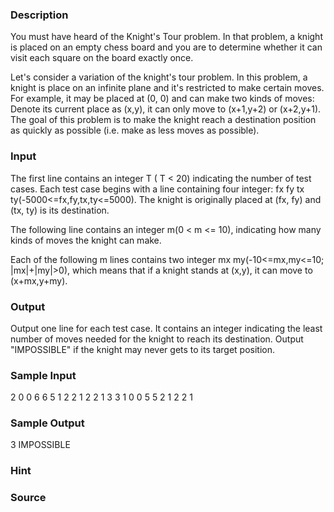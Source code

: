 
### Description
You must have heard of the Knight's Tour problem. In that problem, a knight is placed on an empty chess board and you are to determine whether it can visit each square on the board exactly once. 

Let's consider a variation of the knight's tour problem. In this problem, a knight is place on an infinite plane and it's restricted to make certain moves. For example, it may be placed at (0, 0) and can make two kinds of moves: Denote its current place as (x,y), it can only move to (x+1,y+2) or (x+2,y+1). The goal of this problem is to make the knight reach a destination position as quickly as possible (i.e. make as less moves as possible).
### Input
The first line contains an integer T ( T < 20) indicating the number of test cases. 
Each test case begins with a line containing four integer: fx fy tx ty(-5000<=fx,fy,tx,ty<=5000). The knight is originally placed at (fx, fy) and (tx, ty) is its destination. 

The following line contains an integer m(0 < m <= 10), indicating how many kinds of moves the knight can make. 

Each of the following m lines contains two integer mx my(-10<=mx,my<=10; |mx|+|my|>0), which means that if a knight stands at (x,y), it can move to (x+mx,y+my).
### Output
Output one line for each test case. It contains an integer indicating the least number of moves needed for the knight to reach its destination. Output "IMPOSSIBLE" if the knight may never gets to its target position.
### Sample Input
2
0 0 6 6
5
1 2
2 1
2 2
1 3
3 1
0 0 5 5
2
1 2
2 1



### Sample Output
3
IMPOSSIBLE

### Hint

### Source
